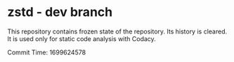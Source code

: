 # zstd - dev branch

This repository contains frozen state of the repository.
Its history is cleared. It is used only for static code
analysis with Codacy.

Commit Time: 1699624578
